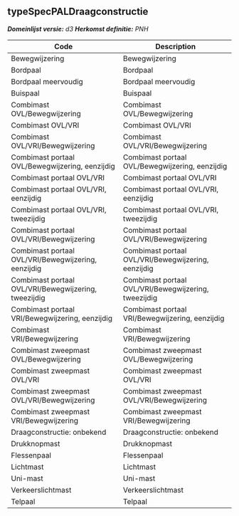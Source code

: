 ## typeSpecPALDraagconstructie

*__Domeinlijst versie:__ d3*
*__Herkomst definitie:__ PNH*

|__Code__ |__Description__	|
|	---	|	---	|
| Bewegwijzering | Bewegwijzering |
| Bordpaal | Bordpaal |
| Bordpaal meervoudig | Bordpaal meervoudig |
| Buispaal | Buispaal |
| Combimast OVL/Bewegwijzering | Combimast OVL/Bewegwijzering |
| Combimast OVL/VRI | Combimast OVL/VRI |
| Combimast OVL/VRI/Bewegwijzering | Combimast OVL/VRI/Bewegwijzering |
| Combimast portaal OVL/Bewegwijzering, eenzijdig | Combimast portaal OVL/Bewegwijzering, eenzijdig |
| Combimast portaal OVL/VRI | Combimast portaal OVL/VRI |
| Combimast portaal OVL/VRI, eenzijdig | Combimast portaal OVL/VRI, eenzijdig |
| Combimast portaal OVL/VRI, tweezijdig | Combimast portaal OVL/VRI, tweezijdig |
| Combimast portaal OVL/VRI/Bewegwijzering | Combimast portaal OVL/VRI/Bewegwijzering |
| Combimast portaal OVL/VRI/Bewegwijzering, eenzijdig | Combimast portaal OVL/VRI/Bewegwijzering, eenzijdig |
| Combimast portaal OVL/VRI/Bewegwijzering, tweezijdig | Combimast portaal OVL/VRI/Bewegwijzering, tweezijdig |
| Combimast portaal VRI/Bewegwijzering, eenzijdig | Combimast portaal VRI/Bewegwijzering, eenzijdig |
| Combimast VRI/Bewegwijzering | Combimast VRI/Bewegwijzering |
| Combimast zweepmast OVL/Bewegwijzering | Combimast zweepmast OVL/Bewegwijzering |
| Combimast zweepmast OVL/VRI | Combimast zweepmast OVL/VRI |
| Combimast zweepmast OVL/VRI/Bewegwijzering | Combimast zweepmast OVL/VRI/Bewegwijzering |
| Combimast zweepmast VRI/Bewegwijzering | Combimast zweepmast VRI/Bewegwijzering |
| Draagconstructie: onbekend | Draagconstructie: onbekend |
| Drukknopmast | Drukknopmast |
| Flessenpaal | Flessenpaal |
| Lichtmast | Lichtmast |
| Uni-mast | Uni-mast |
| Verkeerslichtmast | Verkeerslichtmast |
| Telpaal | Telpaal |